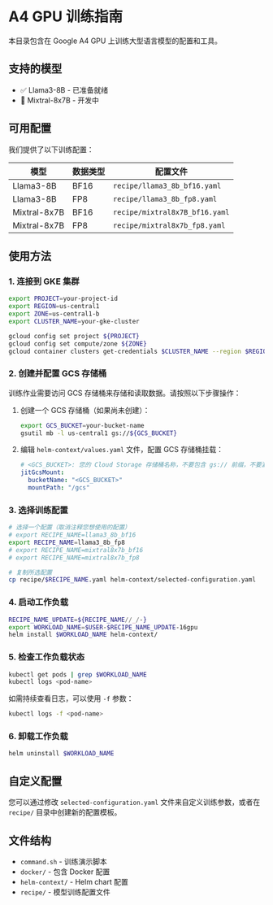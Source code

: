 # A4 GPU 训练指南

本目录包含在 Google A4 GPU 上训练大型语言模型的配置和工具。

## 支持的模型

- ✅ Llama3-8B - 已准备就绪
- 🚧 Mixtral-8x7B - 开发中

## 可用配置

我们提供了以下训练配置：

| 模型 | 数据类型 | 配置文件 |
|------|---------|---------|
| Llama3-8B | BF16 | `recipe/llama3_8b_bf16.yaml` |
| Llama3-8B | FP8 | `recipe/llama3_8b_fp8.yaml` |
| Mixtral-8x7B | BF16 | `recipe/mixtral8x7B_bf16.yaml` |
| Mixtral-8x7B | FP8 | `recipe/mixtral8x7b_fp8.yaml` |

## 使用方法

### 1. 连接到 GKE 集群

```bash
export PROJECT=your-project-id
export REGION=us-central1
export ZONE=us-central1-b
export CLUSTER_NAME=your-gke-cluster

gcloud config set project ${PROJECT}
gcloud config set compute/zone ${ZONE}
gcloud container clusters get-credentials $CLUSTER_NAME --region $REGION
```

### 2. 创建并配置 GCS 存储桶

训练作业需要访问 GCS 存储桶来存储和读取数据。请按照以下步骤操作：

1. 创建一个 GCS 存储桶（如果尚未创建）：
   ```bash
   export GCS_BUCKET=your-bucket-name
   gsutil mb -l us-central1 gs://${GCS_BUCKET}
   ```

2. 编辑 `helm-context/values.yaml` 文件，配置 GCS 存储桶挂载：
   ```yaml
   # <GCS_BUCKET>: 您的 Cloud Storage 存储桶名称，不要包含 gs:// 前缀，不要漏掉双引号
   jitGcsMount:
     bucketName: "<GCS_BUCKET>"
     mountPath: "/gcs"
   ```

### 3. 选择训练配置

```bash
# 选择一个配置（取消注释您想使用的配置）
# export RECIPE_NAME=llama3_8b_bf16
export RECIPE_NAME=llama3_8b_fp8
# export RECIPE_NAME=mixtral8x7b_bf16
# export RECIPE_NAME=mixtral8x7b_fp8

# 复制所选配置
cp recipe/$RECIPE_NAME.yaml helm-context/selected-configuration.yaml
```

### 4. 启动工作负载

```bash
RECIPE_NAME_UPDATE=${RECIPE_NAME//_/-}
export WORKLOAD_NAME=$USER-$RECIPE_NAME_UPDATE-16gpu
helm install $WORKLOAD_NAME helm-context/
```

### 5. 检查工作负载状态

```bash
kubectl get pods | grep $WORKLOAD_NAME
kubectl logs <pod-name>
```

如需持续查看日志，可以使用 `-f` 参数：
```bash
kubectl logs -f <pod-name>
```

### 6. 卸载工作负载

```bash
helm uninstall $WORKLOAD_NAME
```

## 自定义配置

您可以通过修改 `selected-configuration.yaml` 文件来自定义训练参数，或者在 `recipe/` 目录中创建新的配置模板。

## 文件结构

- `command.sh` - 训练演示脚本
- `docker/` - 包含 Docker 配置
- `helm-context/` - Helm chart 配置
- `recipe/` - 模型训练配置文件